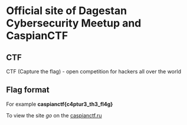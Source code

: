 # Official site of Dagestan Cybersecurity Meetup and CaspianCTF

## CTF

СTF (Capture the flag) - open competition for hackers all over the world

## Flag format

For example **caspianctf{c4ptur3_th3_fl4g}**

To view the site *go* on the [caspianctf.ru](https://caspianctf.ru)

